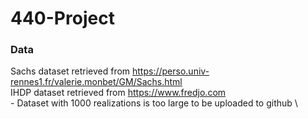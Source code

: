 # 440-Project

### Data
Sachs dataset retrieved from https://perso.univ-rennes1.fr/valerie.monbet/GM/Sachs.html \
IHDP dataset retrieved from https://www.fredjo.com \
    - Dataset with 1000 realizations is too large to be uploaded to github \
